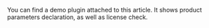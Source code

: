 [//]: # (title: Marketplace Demo Plugin)

You can find a demo plugin attached to this article. It shows product parameters declaration, as well as license check.

<res resource-id="plugin-sample-devkit"/>

<res resource-id="plugin-sample-gradle"/>